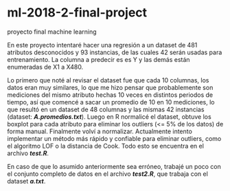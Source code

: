 # ml-2018-2-final-project
proyecto final machine learning

En este proyecto intentaré hacer una regresión a un dataset de 481 atributos desconocidos y 93 instancias, de las cuales 42 serán usadas para entrenamiento.
La columna a predecir es es Y y las demás están enumeradas de X1 a X480.

Lo primero que noté al revisar el dataset fue que cada 10 columnas, los datos eran muy similares, lo que me hizo pensar que probablemente son mediciones del mismo atributo hechas 10 veces en distintos periodos de tiempo, así que comencé a sacar un promedio de 10 en 10 mediciones, lo que resultó en un dataset de 48 columnas y las mismas 42 instancias (dataset: ***A.promedios.txt***). Luego en R normalicé el dataset, obtuve los boxplot para cada atributo para eliminar los outliers (<= 5% de los datos) de forma manual. Finalmente volví a normalizar. Actualmente intento implementar un método más rápido y confiable para eliminar outliers, como el algoritmo LOF o la distancia de Cook. Todo esto se encuentra en el archivo ***test.R***.

En caso de que lo asumido anteriormente sea erróneo, trabajé un poco con el conjunto completo de datos en el archivo ***test2.R***, que trabaja con el dataset ***a.txt***.
